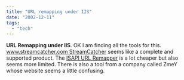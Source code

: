 ```yaml
---
title: "URL remapping under IIS"
date: "2002-12-11"
tags: 
  - "tech"
---
```


**URL Remapping under IIS**. OK I am finding all the tools for this. [www.streamcatcher.com StreamCatcher](http://www.streamcatcher.com/index.htm) seems like a complete and supported product. The [ISAPI URL Remapper](http://www.newobjects.com/product.asp?Category=46&) is a lot cheaper but also seems more limited. There is also a tool from a company called ZmeY whose website seems a little confusing.
